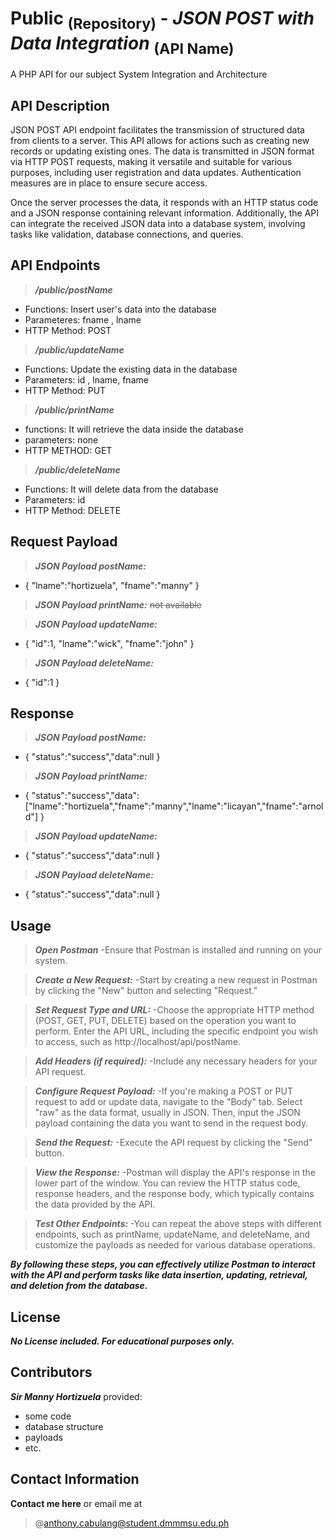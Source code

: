 # Public <sub>(Repository)</sub> - _JSON POST with Data Integration_ <sub>(API Name)</sub>
A PHP API for our subject System Integration and Architecture

## API Description
JSON POST API endpoint facilitates the transmission of structured data from clients to a server. This API allows for actions such as creating new records or updating existing ones. The data is transmitted in JSON format via HTTP POST requests, making it versatile and suitable for various purposes, including user registration and data updates. Authentication measures are in place to ensure secure access.

Once the server processes the data, it responds with an HTTP status code and a JSON response containing relevant information. Additionally, the API can integrate the received JSON data into a database system, involving tasks like validation, database connections, and queries.

## API Endpoints
>***/public/postName***
- Functions: Insert user's data into the database
- Parameteres: fname , lname
- HTTP Method: POST

>***/public/updateName***
- Functions: Update the existing data in the database
- Parameters: id , lname, fname
- HTTP Method: PUT

>***/public/printName***
- functions: It will retrieve the data inside the database
- parameters: none
- HTTP METHOD: GET

>***/public/deleteName***
- Functions: It will delete data from the database
- Parameters: id
- HTTP Method: DELETE

## Request Payload
>***JSON Payload postName:***
- {
  "lname":"hortizuela",
   "fname":"manny"
}

>***JSON Payload printName:***
 ~~not available~~

>***JSON Payload updateName:***
- {
  "id":1,
  "lname":"wick",
   "fname":"john"
}

>***JSON Payload deleteName:***
- {
  "id":1
}

## Response
>***JSON Payload postName:***
- {
         "status":"success","data":null
}

>***JSON Payload printName:***
- {
         "status":"success","data":["lname":"hortizuela","fname":"manny","lname":"licayan","fname":"arnold"]
}

>***JSON Payload updateName:***
- {
         "status":"success","data":null
}

>***JSON Payload deleteName:***
- {
         "status":"success","data":null
}

## Usage
>***Open Postman***
-Ensure that Postman is installed and running on your system.

>***Create a New Request:***
-Start by creating a new request in Postman by clicking the "New" button and selecting "Request."

>***Set Request Type and URL:***
-Choose the appropriate HTTP method (POST, GET, PUT, DELETE) based on the operation you want to perform. Enter the API URL, including the specific endpoint you wish to access, such as http://localhost/api/postName.

>***Add Headers (if required):***
-Include any necessary headers for your API request.

>***Configure Request Payload:***
-If you're making a POST or PUT request to add or update data, navigate to the "Body" tab. Select "raw" as the data format, usually in JSON. Then, input the JSON payload containing the data you want to send in the request body.

>***Send the Request:***
-Execute the API request by clicking the "Send" button.

>***View the Response:***
-Postman will display the API's response in the lower part of the window. You can review the HTTP status code, response headers, and the response body, which typically contains the data provided by the API.

>***Test Other Endpoints:***
-You can repeat the above steps with different endpoints, such as printName, updateName, and deleteName, and customize the payloads as needed for various database operations.

***By following these steps, you can effectively utilize Postman to interact with the API and perform tasks like data insertion, updating, retrieval, and deletion from the database.***

## License
***No License included. For educational purposes only.***

## Contributors
***Sir Manny Hortizuela*** provided:
- some code
- database structure
- payloads
- etc.

## Contact Information
**Contact me here** or email me at 
>@anthony.cabulang@student.dmmmsu.edu.ph
